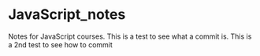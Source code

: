 # JavaScript_notes
Notes for JavaScript courses. 
This is a test to see what a commit is. 
This is a 2nd test to see how to commit
